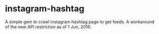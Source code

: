 # instagram-hashtag
A simple gem to crawl instagram hashtag page to get feeds. A workaround of the new API restriction as of 1 Jun, 2016.

